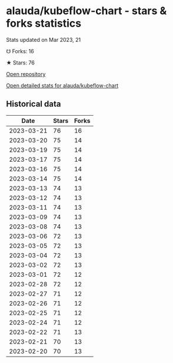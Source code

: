 # alauda/kubeflow-chart - stars & forks statistics

Stats updated on Mar 2023, 21

☋ Forks: 16

★ Stars: 76

[Open repository](https://github.com/alauda/kubeflow-chart)

[Open detailed stats for alauda/kubeflow-chart](https://reviewgithub.com/rep/alauda/kubeflow-chart)

## Historical data
| Date | Stars | Forks |
|------|-------|-------|
| 2023-03-21 | 76 | 16 | 
| 2023-03-20 | 75 | 14 | 
| 2023-03-19 | 75 | 14 | 
| 2023-03-17 | 75 | 14 | 
| 2023-03-16 | 75 | 14 | 
| 2023-03-14 | 75 | 14 | 
| 2023-03-13 | 74 | 13 | 
| 2023-03-12 | 74 | 13 | 
| 2023-03-11 | 74 | 13 | 
| 2023-03-09 | 74 | 13 | 
| 2023-03-08 | 74 | 13 | 
| 2023-03-06 | 72 | 13 | 
| 2023-03-05 | 72 | 13 | 
| 2023-03-04 | 72 | 13 | 
| 2023-03-02 | 72 | 13 | 
| 2023-03-01 | 72 | 12 | 
| 2023-02-28 | 72 | 12 | 
| 2023-02-27 | 71 | 12 | 
| 2023-02-26 | 71 | 12 | 
| 2023-02-25 | 71 | 12 | 
| 2023-02-24 | 71 | 12 | 
| 2023-02-22 | 71 | 13 | 
| 2023-02-21 | 70 | 13 | 
| 2023-02-20 | 70 | 13 | 

